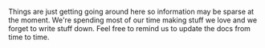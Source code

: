 Things are just getting going around here so information may be sparse at the moment. We're spending most of our time making stuff we love and we forget to write stuff down. Feel free to remind us to update the docs from time to time.




